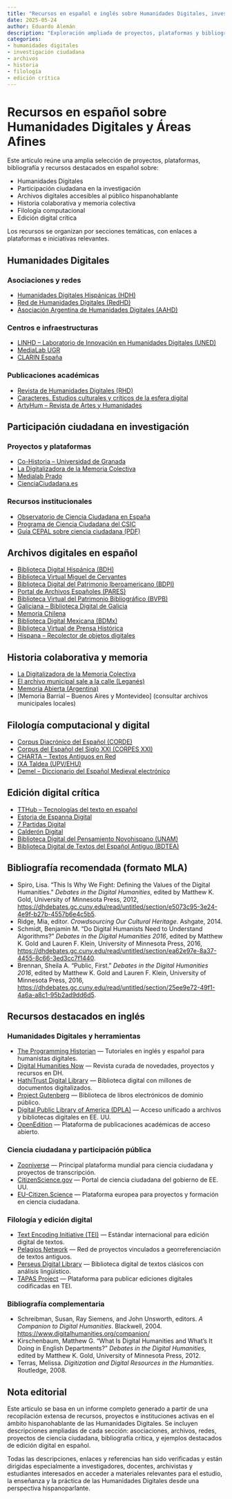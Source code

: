 ```yaml
---
title: "Recursos en español e inglés sobre Humanidades Digitales, investigación ciudadana y edición crítica"
date: 2025-05-24
author: Eduardo Alemán
description: "Exploración ampliada de proyectos, plataformas y bibliografía clave en español sobre Humanidades Digitales, ciencia ciudadana, historia colaborativa, archivos digitales, filología computacional y edición crítica."
categories:
- humanidades digitales
- investigación ciudadana
- archivos
- historia
- filología
- edición crítica
---
```


# Recursos en español sobre Humanidades Digitales y Áreas Afines

Este artículo reúne una amplia selección de proyectos, plataformas, bibliografía y recursos destacados en español sobre:

- Humanidades Digitales
- Participación ciudadana en la investigación
- Archivos digitales accesibles al público hispanohablante
- Historia colaborativa y memoria colectiva
- Filología computacional
- Edición digital crítica

Los recursos se organizan por secciones temáticas, con enlaces a plataformas e iniciativas relevantes.

## Humanidades Digitales

### Asociaciones y redes
- [Humanidades Digitales Hispánicas (HDH)](https://www.humanidadesdigitales.net/)
- [Red de Humanidades Digitales (RedHD)](https://www.humanidadesdigitales.net/redhd/)
- [Asociación Argentina de Humanidades Digitales (AAHD)](https://aahd.ar/)

### Centros e infraestructuras
- [LINHD – Laboratorio de Innovación en Humanidades Digitales (UNED)](https://linhd.uned.es/)
- [MediaLab UGR](https://medialab.ugr.es/)
- [CLARIN España](https://clarin-es.upf.edu/)

### Publicaciones académicas
- [Revista de Humanidades Digitales (RHD)](https://revistas.uned.es/index.php/rhd)
- [Caracteres. Estudios culturales y críticos de la esfera digital](https://revistacaracteres.net/)
- [ArtyHum – Revista de Artes y Humanidades](https://artyhum.com/)

## Participación ciudadana en investigación

### Proyectos y plataformas
- [Co-Historia – Universidad de Granada](https://historiapublica.es/proyecto/co-historia/)
- [La Digitalizadora de la Memoria Colectiva](https://ladigitalizadora.org/)
- [Medialab Prado](https://www.medialab-prado.es/)
- [CienciaCiudadana.es](https://cienciaciudadana.es/)

### Recursos institucionales
- [Observatorio de Ciencia Ciudadana en España](https://www.ciencia-ciudadana.es/)
- [Programa de Ciencia Ciudadana del CSIC](https://cultura.csic.es/ciencia-ciudadana/)
- [Guía CEPAL sobre ciencia ciudadana (PDF)](https://www.cepal.org/es/publicaciones/48696-ciencia-ciudadana-programa-clase-magistral)

## Archivos digitales en español

- [Biblioteca Digital Hispánica (BDH)](https://www.bne.es/es/colecciones/biblioteca-digital-hispanica)
- [Biblioteca Virtual Miguel de Cervantes](https://www.cervantesvirtual.com/)
- [Biblioteca Digital del Patrimonio Iberoamericano (BDPI)](http://bdpi.cultura.gob.es/)
- [Portal de Archivos Españoles (PARES)](http://pares.mcu.es/)
- [Biblioteca Virtual del Patrimonio Bibliográfico (BVPB)](https://bvpb.mcu.es/)
- [Galiciana – Biblioteca Digital de Galicia](https://biblioteca.galiciana.gal/)
- [Memoria Chilena](https://www.memoriachilena.gob.cl/)
- [Biblioteca Digital Mexicana (BDMx)](http://bdmx.mx/)
- [Biblioteca Virtual de Prensa Histórica](http://prensahistorica.mcu.es/)
- [Hispana – Recolector de objetos digitales](http://hispana.mcu.es/)

## Historia colaborativa y memoria

- [La Digitalizadora de la Memoria Colectiva](https://ladigitalizadora.org/)
- [El archivo municipal sale a la calle (Leganés)](https://archivo.leganes.org/)
- [Memoria Abierta (Argentina)](https://memoriaabierta.org.ar/)
- [Memoria Barrial – Buenos Aires y Montevideo] (consultar archivos municipales locales)

## Filología computacional y digital

- [Corpus Diacrónico del Español (CORDE)](https://www.rae.es/banco-de-datos/corde)
- [Corpus del Español del Siglo XXI (CORPES XXI)](https://www.rae.es/banco-de-datos/corpes-xxi)
- [CHARTA – Textos Antiguos en Red](http://charta.csic.es/)
- [IXA Taldea (UPV/EHU)](https://ixa.si.ehu.eus/)
- [Demel – Diccionario del Español Medieval electrónico](http://demel.hsmt.me/)

## Edición digital crítica

- [TTHub – Tecnologías del texto en español](https://tthub.io/)
- [Estoria de Espanna Digital](http://estoria.bham.ac.uk/)
- [7 Partidas Digital](https://7partidas.hypotheses.org/)
- [Calderón Digital](https://github.com/CALDERON-Project)
- [Biblioteca Digital del Pensamiento Novohispano (UNAM)](https://bdpn.unam.mx/)
- [Biblioteca Digital de Textos del Español Antiguo (BDTEA)](https://www.hispanicseminary.org/)

## Bibliografía recomendada (formato MLA)

- Spiro, Lisa. “This Is Why We Fight: Defining the Values of the Digital Humanities.” *Debates in the Digital Humanities*, edited by Matthew K. Gold, University of Minnesota Press, 2012, https://dhdebates.gc.cuny.edu/read/untitled/section/e5073c95-3e24-4e9f-b27b-4557b6e4c5b5.
- Ridge, Mia, editor. *Crowdsourcing Our Cultural Heritage*. Ashgate, 2014.
- Schmidt, Benjamin M. “Do Digital Humanists Need to Understand Algorithms?” *Debates in the Digital Humanities 2016*, edited by Matthew K. Gold and Lauren F. Klein, University of Minnesota Press, 2016, https://dhdebates.gc.cuny.edu/read/untitled/section/ea62e97e-8a37-4455-8c66-3ed3cc7f1440.
- Brennan, Sheila A. “Public, First.” *Debates in the Digital Humanities 2016*, edited by Matthew K. Gold and Lauren F. Klein, University of Minnesota Press, 2016, https://dhdebates.gc.cuny.edu/read/untitled/section/25ee9e72-49f1-4a6a-a8c1-95b2ad9dd6d5.

## Recursos destacados en inglés

### Humanidades Digitales y herramientas

- [The Programming Historian](https://programminghistorian.org/) — Tutoriales en inglés y español para humanistas digitales.
- [Digital Humanities Now](http://digitalhumanitiesnow.org/) — Revista curada de novedades, proyectos y recursos en DH.
- [HathiTrust Digital Library](https://www.hathitrust.org/) — Biblioteca digital con millones de documentos digitalizados.
- [Project Gutenberg](https://www.gutenberg.org/) — Biblioteca de libros electrónicos de dominio público.
- [Digital Public Library of America (DPLA)](https://dp.la/) — Acceso unificado a archivos y bibliotecas digitales en EE. UU.
- [OpenEdition](https://www.openedition.org/) — Plataforma de publicaciones académicas de acceso abierto.

### Ciencia ciudadana y participación pública

- [Zooniverse](https://www.zooniverse.org/) — Principal plataforma mundial para ciencia ciudadana y proyectos de transcripción.
- [CitizenScience.gov](https://www.citizenscience.gov/) — Portal de ciencia ciudadana del gobierno de EE. UU.
- [EU-Citizen.Science](https://eu-citizen.science/) — Plataforma europea para proyectos y formación en ciencia ciudadana.

### Filología y edición digital

- [Text Encoding Initiative (TEI)](https://tei-c.org/) — Estándar internacional para edición digital de textos.
- [Pelagios Network](https://pelagios.org/) — Red de proyectos vinculados a georreferenciación de textos antiguos.
- [Perseus Digital Library](https://www.perseus.tufts.edu/) — Biblioteca digital de textos clásicos con análisis lingüístico.
- [TAPAS Project](https://www.tapasproject.org/) — Plataforma para publicar ediciones digitales codificadas en TEI.

### Bibliografía complementaria

- Schreibman, Susan, Ray Siemens, and John Unsworth, editors. *A Companion to Digital Humanities*. Blackwell, 2004. https://www.digitalhumanities.org/companion/
- Kirschenbaum, Matthew G. “What Is Digital Humanities and What’s It Doing in English Departments?” *Debates in the Digital Humanities*, edited by Matthew K. Gold, University of Minnesota Press, 2012.
- Terras, Melissa. *Digitization and Digital Resources in the Humanities*. Routledge, 2008.

## Nota editorial

Este artículo se basa en un informe completo generado a partir de una recopilación extensa de recursos, proyectos e instituciones activas en el ámbito hispanohablante de las Humanidades Digitales. Se incluyen descripciones ampliadas de cada sección: asociaciones, archivos, redes, proyectos de ciencia ciudadana, bibliografía crítica, y ejemplos destacados de edición digital en español.

Todas las descripciones, enlaces y referencias han sido verificadas y están dirigidas especialmente a investigadores, docentes, archivistas y estudiantes interesados en acceder a materiales relevantes para el estudio, la enseñanza y la práctica de las Humanidades Digitales desde una perspectiva hispanoparlante.